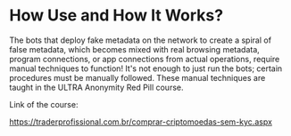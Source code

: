 #   How Use and How It Works?

The bots that deploy fake metadata on the network to create a spiral of false metadata, which becomes mixed with real browsing metadata, program connections, or app connections from actual operations, require manual techniques to function! It's not enough to just run the bots; certain procedures must be manually followed. These manual techniques are taught in the ULTRA Anonymity Red Pill course.

Link of the course:


https://traderprofissional.com.br/comprar-criptomoedas-sem-kyc.aspx


